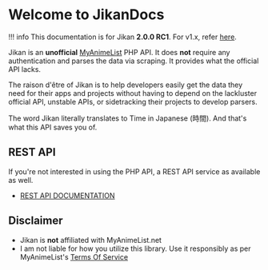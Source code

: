 # Welcome to JikanDocs

!!! info
    This documentation is for Jikan **2.0.0 RC1**. For v1.x, refer [here](https://jikan.moe/old-docs).

Jikan is an __unofficial__ [MyAnimeList](https://myanimelist.net) PHP API. It does **not** require any authentication and parses the data via scraping. It provides what the official API lacks.


The raison d'être of Jikan is to help developers easily get the data they need for their apps and projects without having to depend on the lackluster official API, unstable APIs, or sidetracking their projects to develop parsers.

The word Jikan literally translates to Time in Japanese (時間). And that's what this API saves you of.

## REST API
If you're not interested in using the PHP API, a REST API service as available as well.

- [REST API DOCUMENTATION](https://jikan.docs.apiary.io)

## Disclaimer
- Jikan is **not** affiliated with MyAnimeList.net
- I am not liable for how you utilize this library. Use it responsibly as per MyAnimeList's [Terms Of Service](https://myanimelist.net/about/terms_of_use)
